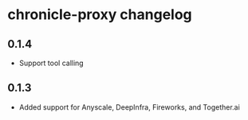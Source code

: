 # chronicle-proxy changelog

## 0.1.4

- Support tool calling

## 0.1.3

- Added support for Anyscale, DeepInfra, Fireworks, and Together.ai

